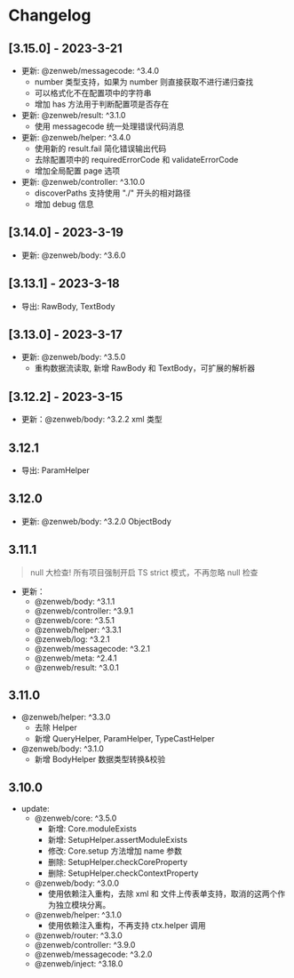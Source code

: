 # Changelog

## [3.15.0] - 2023-3-21
- 更新: @zenweb/messagecode: ^3.4.0
  - number 类型支持，如果为 number 则直接获取不进行递归查找
  - 可以格式化不在配置项中的字符串
  - 增加 has 方法用于判断配置项是否存在
- 更新: @zenweb/result: ^3.1.0
  - 使用 messagecode 统一处理错误代码消息
- 更新: @zenweb/helper: ^3.4.0
  - 使用新的 result.fail 简化错误输出代码
  - 去除配置项中的 requiredErrorCode 和 validateErrorCode
  - 增加全局配置 page 选项
- 更新: @zenweb/controller: ^3.10.0
  - discoverPaths 支持使用 "./" 开头的相对路径
  - 增加 debug 信息

## [3.14.0] - 2023-3-19
- 更新: @zenweb/body: ^3.6.0

## [3.13.1] - 2023-3-18
- 导出: RawBody, TextBody

## [3.13.0] - 2023-3-17
- 更新: @zenweb/body: ^3.5.0
  - 重构数据流读取, 新增 RawBody 和 TextBody，可扩展的解析器

## [3.12.2] - 2023-3-15
- 更新：@zenweb/body: ^3.2.2  xml 类型

## 3.12.1
- 导出: ParamHelper

## 3.12.0
- 更新: @zenweb/body: ^3.2.0  ObjectBody

## 3.11.1
> null 大检查! 所有项目强制开启 TS strict 模式，不再忽略 null 检查
- 更新：
  - @zenweb/body: ^3.1.1
  - @zenweb/controller: ^3.9.1
  - @zenweb/core: ^3.5.1
  - @zenweb/helper: ^3.3.1
  - @zenweb/log: ^3.2.1
  - @zenweb/messagecode: ^3.2.1
  - @zenweb/meta: ^2.4.1
  - @zenweb/result: ^3.0.1

## 3.11.0
- @zenweb/helper: ^3.3.0
  - 去除 Helper
  - 新增 QueryHelper, ParamHelper, TypeCastHelper
- @zenweb/body: ^3.1.0
  - 新增 BodyHelper 数据类型转换&校验

## 3.10.0
- update:
  - @zenweb/core: ^3.5.0
    - 新增: Core.moduleExists
    - 新增: SetupHelper.assertModuleExists
    - 修改: Core.setup 方法增加 name 参数
    - 删除: SetupHelper.checkCoreProperty
    - 删除: SetupHelper.checkContextProperty
  - @zenweb/body: ^3.0.0
    - 使用依赖注入重构，去除 xml 和 文件上传表单支持，取消的这两个作为独立模块分离。
  - @zenweb/helper: ^3.1.0
    - 使用依赖注入重构，不再支持 ctx.helper 调用
  - @zenweb/router: ^3.3.0
  - @zenweb/controller: ^3.9.0
  - @zenweb/messagecode: ^3.2.0
  - @zenweb/inject: ^3.18.0
